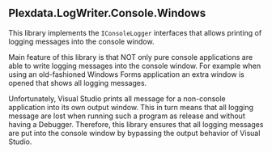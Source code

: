 
## Plexdata.LogWriter.Console.Windows

This library implements the ``IConsoleLogger`` interfaces that allows printing 
of logging messages into the console window.

Main feature of this library is that NOT only pure console applications are 
able to write logging messages into the console window. For example when using 
an old-fashioned Windows Forms application an extra window is opened that shows 
all logging messages. 

Unfortunately, Visual Studio prints all message for a non-console application 
into its own output window. This in turn means that all logging message are lost 
when running such a program as release and without having a Debugger. Therefore, 
this library ensures that all logging messages are put into the console window by 
bypassing the output behavior of Visual Studio.
